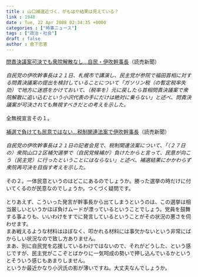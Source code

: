 ```yaml
---
title : 山口補選近づく、がもはや結果は見えている？
link : 1948
date : Tue, 22 Apr 2008 02:34:35 +0000
categories : ["時事ニュース"]
tags : ["政治・社会"]
draft : false
author : 倉下忠憲
---
```


<A HREF="http://www.yomiuri.co.jp/politics/news/20080421-OYT1T00591.htm" TARGET="_blank">問責決議案可決でも衆院解散なし…自民・伊吹幹事長</A>（読売新聞）<BR><BR><I>自民党の伊吹幹事長は２１日、札幌市で講演し、民主党が参院で福田首相に対する問責決議案の提出を検討していることについて「ガソリン税（の暫定税率失効）で地方に迷惑をかけておいて、（税率を）元に戻したら首相問責決議案で衆院解散に追い込むという小沢代表の手にだけは絶対に乗らない」と述べ、問責決議案が可決されても無視すべきだとの考えを示した。</I><BR><BR>全無視宣言その１。<BR><BR><A HREF="http://www.yomiuri.co.jp/politics/news/20080422-OYT1T00097.htm" TARGET="_blank">補選で負けても民意ではない…税制関連法案で伊吹幹事長</A>（読売新聞）<BR><BR><I>自民党の伊吹幹事長は２１日の記者会見で、税制関連法案について、「（２７日の）衆院山口２区補欠選挙で（自民党候補が）負けたからと言って、民意が向こう（民主党）に行ったということにはならない」と述べ、補選結果にかかわらず衆院再可決を目指す考えを示した。</I><BR><BR>その２。一体民意というのはどこにあるのでしょうか。勝った選挙の時だけに付いてくるのが民意なのでしょうか。つくづく疑問です。<BR><BR>とりあえず、こういった発言が幹事長から出てしまうというのは、この選挙は相当厳しいというかほぼ負けムードが漂っているということでしょう。党員を鼓舞する事よりも、いいわけをすでに発言しているということがその状況の悪さを伺わせます。<BR>まあ戦えるような材料はほぼなく、叩かれる材料には事欠かないという非常にばからしい状況なので致し方ありません。<BR>まあ、別に自民党を応援しているわけではないので、それがどうした、という感じですが、民主党がここぞとばかりに一気呵成の勢いで押し込んでいるかというとそういう感じもあまりしません。<BR>というか最近かなり小沢氏の影が薄いですね。大丈夫なんでしょうか。<BR><BR><BR><br><br>
